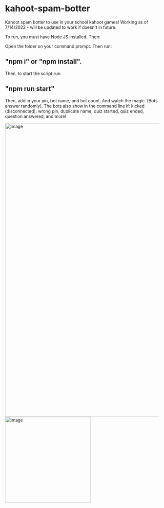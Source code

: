 # kahoot-spam-botter

Kahoot spam botter to use in your school kahoot games!
Working as of 7/14/2022 - will be updated to work if doesn't in future.

To run, you must have Node JS installed. Then:

Open the folder on your command prompt.
Then run:

## "npm i" or "npm install".

Then, to start the script run:

## "npm run start"

Then, add in your pin, bot name, and bot count. And watch the magic. (Bots answer randomly).
The bots also show in the command line if: kicked (disconnected), wrong pin, duplicate name, quiz started, quiz ended, question answered, and more!

<img width="960" alt="image" src="https://user-images.githubusercontent.com/109092388/178914711-dffc2881-71a1-42c8-884e-84c858652319.png">

<img width="281" alt="image" src="https://user-images.githubusercontent.com/109092388/178914558-d24af13e-44d1-4cda-9d69-2d85c0cf110e.png">

